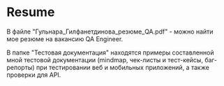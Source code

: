 # Resume

В файле "Гульнара_Гилфанетдинова_резюме_QA.pdf" - можно найти мое резюме на вакансию QA Engineer.

В папке "Тестовая документация" находятся примеры составленной мной тестовой документации (mindmap, чек-листы и тест-кейсы, баг-репорты) при тестировании веб и мобильных приложений, а также проверки для API.
